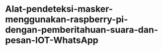 # Alat-pendeteksi-masker-menggunakan-raspberry-pi-dengan-pemberitahuan-suara-dan-pesan-IOT-WhatsApp
